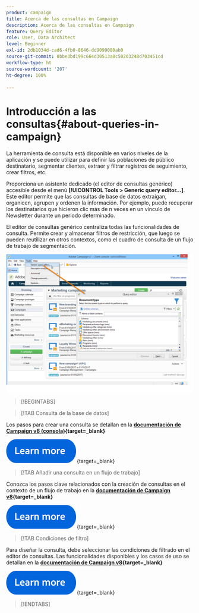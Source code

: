 ```yaml
---
product: campaign
title: Acerca de las consultas en Campaign
description: Acerca de las consultas en Campaign
feature: Query Editor
role: User, Data Architect
level: Beginner
exl-id: 2db1034d-cad6-4fb0-8646-dd9099080ab0
source-git-commit: 0bbe3bd199c664d30513a0c50203248d703451cd
workflow-type: ht
source-wordcount: '207'
ht-degree: 100%

---
```


# Introducción a las consultas{#about-queries-in-campaign}

La herramienta de consulta está disponible en varios niveles de la aplicación y se puede utilizar para definir las poblaciones de público destinatario, segmentar clientes, extraer y filtrar registros de seguimiento, crear filtros, etc.

Proporciona un asistente dedicado (el editor de consultas genérico) accesible desde el menú **[!UICONTROL Tools > Generic query editor...]**. Este editor permite que las consultas de base de datos extraigan, organicen, agrupen y ordenen la información. Por ejemplo, puede recuperar los destinatarios que hicieron clic más de n veces en un vínculo de Newsletter durante un periodo determinado.

El editor de consultas genérico centraliza todas las funcionalidades de consulta. Permite crear y almacenar filtros de restricción, que luego se pueden reutilizar en otros contextos, como el cuadro de consulta de un flujo de trabajo de segmentación.

![Acceso al editor de consultas y selección de una tabla](assets/query_editor_nveau_21.png)


>[!BEGINTABS]

>[!TAB Consulta de la base de datos]

Los pasos para crear una consulta se detallan en la **[documentación de Campaign v8 (consola)](https://experienceleague.adobe.com/es/docs/campaign/campaign-v8/data/query/query-editor){target=_blank}**


[![imagen](../../assets/do-not-localize/learn-more-button.svg)](https://experienceleague.adobe.com/es/docs/campaign/campaign-v8/data/query/query-editor){target=_blank}


>[!TAB Añadir una consulta en un flujo de trabajo]

Conozca los pasos clave relacionados con la creación de consultas en el contexto de un flujo de trabajo en la **[documentación de Campaign v8](https://experienceleague.adobe.com/es/docs/campaign/automation/workflows/wf-activities/targeting-activities/query){target=_blank}**

[![imagen](../../assets/do-not-localize/learn-more-button.svg)](https://experienceleague.adobe.com/es/docs/campaign/automation/workflows/wf-activities/targeting-activities/query){target=_blank}

>[!TAB Condiciones de filtro]

Para diseñar la consulta, debe seleccionar las condiciones de filtrado en el editor de consultas. Las funcionalidades disponibles y los casos de uso se detallan en la **[documentación de Campaign v8](https://experienceleague.adobe.com/es/docs/campaign/campaign-v8/data/query/filter-conditions){target=_blank}**

[![imagen](../../assets/do-not-localize/learn-more-button.svg)](https://experienceleague.adobe.com/es/docs/campaign/campaign-v8/data/query/filter-conditions){target=_blank}

>[!ENDTABS]

